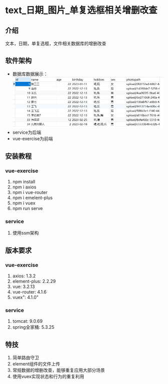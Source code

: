 # text_日期_图片_单复选框相关增删改查

## 介绍
文本，日期，单复选框，文件相关数据库的增删改查

## 软件架构
- 数据库数据展示：
![image](https://github.com/n-9426426/seven-attribute/blob/master/vue-exercise/src/assets/jdbc.jpg)
- service为后端
- vue-exercise为前端

## 安装教程

### vue-exercise
1.  npm install
2.  npm i axios
3.  npm i vue-router
4.  npm i emelent-plus
5.  npm i vuex
6.  npm run serve

### service

1.  使用ssm架构

## 版本要求
### vue-exercise
1.  axios: 1.3.2
2.  element-plus: 2.2.29
3.  vue: 3.2.13
4.  vue-router: 4.1.6
5.  vuex": 4.1.0"
### service
1.  tomcat: 9.0.69
2.  spring全家桶: 5.3.25

## 特技

1.  简单路由守卫
2.  element组件的文件上传
3.  常规数据的增删改查，能够重复应用大部分场景
4.  使用vuex实现状态和行为的重复利用
